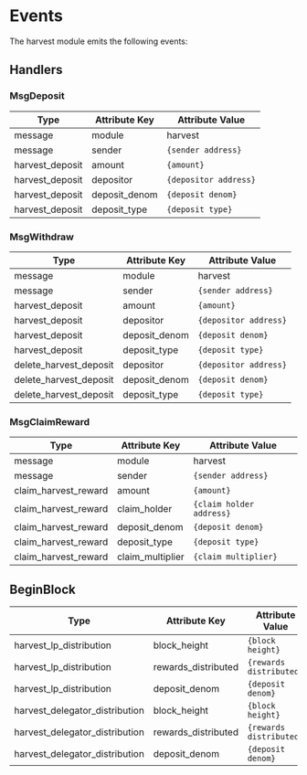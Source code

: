 <!--
order: 4
-->

# Events

The harvest module emits the following events:

## Handlers

### MsgDeposit

| Type                 | Attribute Key       | Attribute Value       |
|----------------------|---------------------|-----------------------|
| message              | module              | harvest               |
| message              | sender              | `{sender address}`    |
| harvest_deposit      | amount              | `{amount}`            |
| harvest_deposit      | depositor           | `{depositor address}` |
| harvest_deposit      | deposit_denom       | `{deposit denom}`     |
| harvest_deposit      | deposit_type        | `{deposit type}`      |

### MsgWithdraw

| Type                   | Attribute Key       | Attribute Value       |
|------------------------|---------------------|-----------------------|
| message                | module              | harvest               |
| message                | sender              | `{sender address}`    |
| harvest_deposit        | amount              | `{amount}`            |
| harvest_deposit        | depositor           | `{depositor address}` |
| harvest_deposit        | deposit_denom       | `{deposit denom}`     |
| harvest_deposit        | deposit_type        | `{deposit type}`      |
| delete_harvest_deposit | depositor           | `{depositor address}` |
| delete_harvest_deposit | deposit_denom       | `{deposit denom}`     |
| delete_harvest_deposit | deposit_type        | `{deposit type}`      |

### MsgClaimReward

| Type                   | Attribute Key       | Attribute Value          |
|------------------------|---------------------|--------------------------|
| message                | module              | harvest                  |
| message                | sender              | `{sender address}`       |
| claim_harvest_reward   | amount              | `{amount}`               |
| claim_harvest_reward   | claim_holder        | `{claim holder address}` |
| claim_harvest_reward   | deposit_denom       | `{deposit denom}`        |
| claim_harvest_reward   | deposit_type        | `{deposit type}`         |
| claim_harvest_reward   | claim_multiplier    | `{claim multiplier}`     |

## BeginBlock

| Type                           | Attribute Key       | Attribute Value          |
|--------------------------------|---------------------|--------------------------|
| harvest_lp_distribution        | block_height        | `{block height}`         |
| harvest_lp_distribution        | rewards_distributed | `{rewards distributed}`  |
| harvest_lp_distribution        | deposit_denom       | `{deposit denom}`        |
| harvest_delegator_distribution | block_height        | `{block height}`         |
| harvest_delegator_distribution | rewards_distributed | `{rewards distributed}`  |
| harvest_delegator_distribution | deposit_denom       | `{deposit denom}`        |
